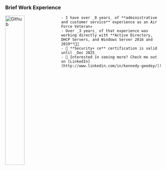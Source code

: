 ### Brief Work Experience

<img width="35%" align="left" alt="Github" img src="https://user-images.githubusercontent.com/105303924/168323328-24d832a1-5baf-455a-bd2d-b827fb36dc09.JPG" />


	- I have over _8 years_ of **administrative and customer service** experience as an Air Force Veteran✈️
	- Over _3 years_ of that experience was working directly with **Active Directory, DHCP Servers, and Windows Server 2016 and 2019**👩‍💻
	- 🔐 **Security+ ce** certification is valid until _Dec 2025_
	- 🔗 Interested in seeing more? Check me out on [LinkedIn](http://www.linkedin.com/in/kennedy-geedey/)!
